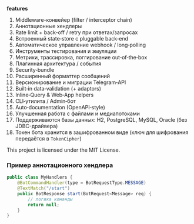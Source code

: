 **features**
1. Middleware-конвейер (filter / interceptor chain)
2. Аннотационные хендлеры
3. Rate limit + back-off / retry при ответах/запросах
4. Встроенный state‑store с pluggable back‑end
5. Автоматическое управление webhook / long‑polling
6. Инструменты тестирования и эмуляции
7. Метрики, трассировка, логгирование out‑of‑the‑box
8. Плагинная архитектура / события
9. Security‑bundle
10. Расширенный форматтер сообщений
11. Версионирование и миграции Telegram‑API
12. Built‑in data‑validation (+ adaptors)
13. Inline‑Query & Web‑App helpers
14. CLI‑утилита / Admin‑бот
15. Auto‑documentation (OpenAPI‑style)
16. Улучшенная работа с файлами и медиапотоками
17. Поддерживаются базы данных: H2, PostgreSQL, MySQL, Oracle (без JDBC-драйвера)
18. Токен бота хранится в зашифрованном виде (ключ для шифрования передаётся в `TokenCipher`)

This project is licensed under the MIT License.

### Пример аннотационного хендлера
```java
public class MyHandlers {
    @BotCommandHandler(type = BotRequestType.MESSAGE)
    @TextMatch("/start")
    public BotResponse start(BotRequest<Message> req) {
        // логика команды
        return null;
    }
}
```
